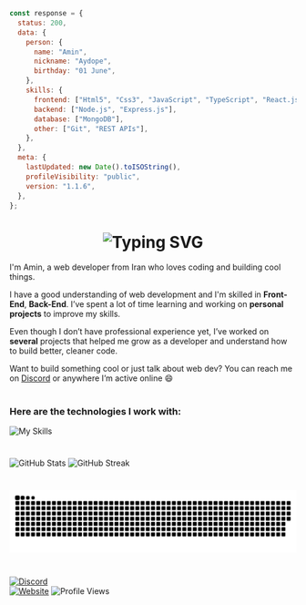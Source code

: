```js
const response = {
  status: 200,
  data: {
    person: {
      name: "Amin",
      nickname: "Aydope",
      birthday: "01 June",
    },
    skills: {
      frontend: ["Html5", "Css3", "JavaScript", "TypeScript", "React.js"],
      backend: ["Node.js", "Express.js"],
      database: ["MongoDB"],
      other: ["Git", "REST APIs"],
    },
  },
  meta: {
    lastUpdated: new Date().toISOString(),
    profileVisibility: "public",
    version: "1.1.6",
  },
};
```

<h1 align="center"><img src="https://readme-typing-svg.demolab.com?font=Jetbrains+Mono&size=35&duration=3000&pause=1000&color=A4E3F8&center=true&vCenter=true&width=1000&height=40&lines=Hi%2C+I'm+Amin;A+Full-Stack+Web+Developer;I+specialize+in+web+development;Passionate+about+building+scalable+web+applications;Welcome+to+my+GitHub+profile!" alt="Typing SVG"/></h1>

I'm Amin, a web developer from Iran who loves coding and building cool things.

I have a good understanding of web development and I'm skilled in **Front-End**, **Back-End**. I’ve spent a lot of time learning and working on **personal projects** to improve my skills.

Even though I don’t have professional experience yet, I’ve worked on **several** projects that helped me grow as a developer and understand how to build better, cleaner code.

Want to build something cool or just talk about web dev? You can reach me on [Discord](https://discord.gg/f9FwaqMvbW) or anywhere I’m active online 😄

#

### Here are the technologies I work with:

![My Skills](https://skillicons.dev/icons?i=js,ts,html,css,nodejs,mongodb,vscode,github,git,discord)

#

![GitHub Stats](https://github-readme-stats.vercel.app/api?username=aydope&count_private=true&show_icons=true&title_color=57cdf1&text_color=ffffff&icon_color=57cdf1&border_color=0d1117&bg_color=0d1117)
![GitHub Streak](https://streak-stats.demolab.com/?user=aydope&background=0d1117&border=0d1117&stroke=57cdf1&ring=57cdf1&fire=57cdf1&currStreakNum=57cdf1&sideNums=57cdf1&currStreakLabel=57cdf1&sideLabels=57cdf1&dates=ffffff)

#

![Snake](https://raw.githubusercontent.com/aydope/aydope/ffdb9a2726700a49fe3e71d10abeaf2f31744b29/github-contribution-grid-snake-dark.svg)

#

[![Discord](https://badgen.net/discord/members/f9FwaqMvbW)](https://discord.gg/f9FwaqMvbW)<br>
[![Website](https://img.shields.io/website-up-down-green-red/http/shields.io.svg)](https://aydope.github.io)
<img src="https://komarev.com/ghpvc/?username=aydope&color=brightgreen" alt="Profile Views" />
